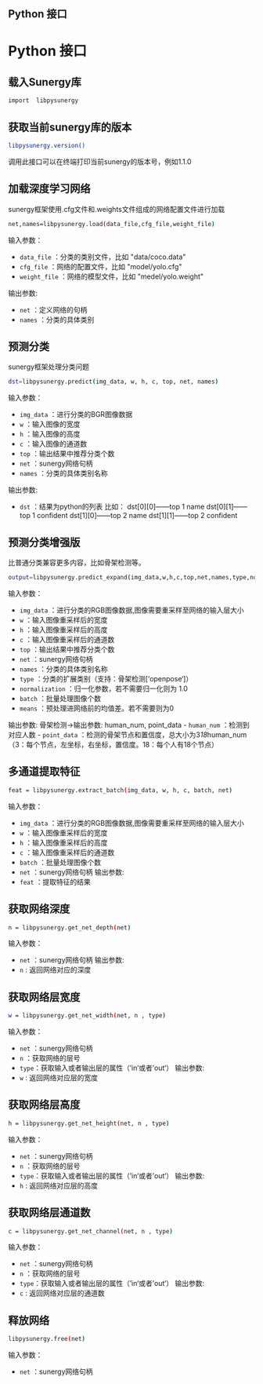 ## Python 接口

# Python 接口

## 载入Sunergy库

```bash
import  libpysunergy
```

## 获取当前sunergy库的版本
```bash
libpysunergy.version()
```
调用此接口可以在终端打印当前sunergy的版本号，例如1.1.0

## 加载深度学习网络
sunergy框架使用.cfg文件和.weights文件组成的网络配置文件进行加载
```bash
net,names=libpysunergy.load(data_file,cfg_file,weight_file)
```
输入参数：
- `data_file` ：分类的类别文件，比如 "data/coco.data"
- `cfg_file` ：网络的配置文件，比如 "model/yolo.cfg"
- `weight_file` ：网络的模型文件，比如 "medel/yolo.weight"

输出参数:
- `net` ：定义网络的句柄
- `names` ：分类的具体类别

## 预测分类
sunergy框架处理分类问题
```bash
dst=libpysunergy.predict(img_data, w, h, c, top, net, names)
```

输入参数：
- `img_data` ：进行分类的BGR图像数据
- `w` ：输入图像的宽度
- `h` ：输入图像的高度
- `c` ：输入图像的通道数
- `top` ：输出结果中推荐分类个数
- `net` ：sunergy网络句柄
- `names` ：分类的具体类别名称

输出参数:
- `dst` ：结果为python的列表
		比如：	dst[0][0]——top 1 name
				dst[0][1]——top 1 confident
				dst[1][0]——top 2 name
				dst[1][1]——top 2 confident

## 预测分类增强版
比普通分类兼容更多内容，比如骨架检测等。
```bash
output=libpysunergy.predict_expand(img_data,w,h,c,top,net,names,type,normalization,batch,means)
```
输入参数：
- `img_data` ：进行分类的RGB图像数据,图像需要重采样至网络的输入层大小
- `w` ：输入图像重采样后的宽度
- `h` ：输入图像重采样后的高度
- `c` ：输入图像重采样后的通道数
- `top` ：输出结果中推荐分类个数
- `net` ：sunergy网络句柄
- `names` ：分类的具体类别名称
- `type` ：分类的扩展类别（支持：骨架检测[‘openpose‘]）
- `normalization` ：归一化参数，若不需要归一化则为 1.0
- `batch` ：批量处理图像个数
- `means` ：预处理进网络前的均值差。若不需要则为0

输出参数:
	骨架检测->输出参数: human_num, point_data
		- `human_num` ：检测到对应人数
		- `point_data` ：检测的骨架节点和置信度，总大小为3*18*human_num （3：每个节点，左坐标，右坐标，置信度。18：每个人有18个节点）

## 多通道提取特征
```bash
feat = libpysunergy.extract_batch(img_data, w, h, c, batch, net)
```
输入参数：
- `img_data` ：进行分类的RGB图像数据,图像需要重采样至网络的输入层大小
- `w` ：输入图像重采样后的宽度
- `h` ：输入图像重采样后的高度
- `c` ：输入图像重采样后的通道数
- `batch` ：批量处理图像个数
- `net` ：sunergy网络句柄
输出参数:
- `feat` ：提取特征的结果


## 获取网络深度
```bash
n = libpysunergy.get_net_depth(net)
```
输入参数：
- `net` ：sunergy网络句柄
输出参数:
- `n` : 返回网络对应的深度

## 获取网络层宽度
```bash
w = libpysunergy.get_net_width(net, n , type)
```
输入参数：
- `net` ：sunergy网络句柄
- `n` ：获取网络的层号
- `type`：获取输入或者输出层的属性（’in‘或者’out‘） 
输出参数:
- `w` : 返回网络对应层的宽度

## 获取网络层高度
```bash
h = libpysunergy.get_net_height(net, n , type)
```
输入参数：
- `net` ：sunergy网络句柄
- `n` ：获取网络的层号
- `type`：获取输入或者输出层的属性（’in‘或者’out‘） 
输出参数:
- `h` : 返回网络对应层的高度

## 获取网络层通道数
```bash
c = libpysunergy.get_net_channel(net, n , type)
```
输入参数：
- `net` ：sunergy网络句柄
- `n` ：获取网络的层号
- `type`：获取输入或者输出层的属性（’in‘或者’out‘） 
输出参数:
- `c` : 返回网络对应层的通道数

## 释放网络
```bash
libpysunergy.free(net)
```
输入参数：
- `net` ：sunergy网络句柄
